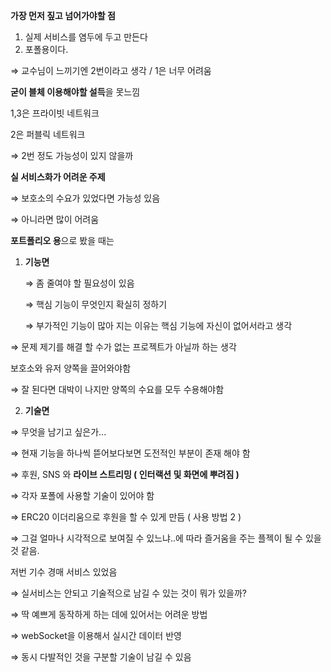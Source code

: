 **가장 먼저 짚고 넘어가야할 점**

1. 실제 서비스를 염두에 두고 만든다
2. 포폴용이다.

⇒ 교수님이 느끼기엔 2번이라고 생각 / 1은 너무 어려움

**굳이 블체 이용해야할 설득**을 못느낌

1,3은 프라이빗 네트워크

2은 퍼블릭 네트워크

⇒ 2번 정도 가능성이 있지 않을까

**실 서비스화가 어려운 주제**

⇒ 보호소의 수요가 있었다면 가능성 있음

⇒ 아니라면 많이 어려움

**포트폴리오 용**으로 봤을 때는

1. **기능면**

    ⇒ 좀 줄여야 할 필요성이 있음

    ⇒ 핵심 기능이 무엇인지 확실히 정하기

    ⇒ 부가적인 기능이 많아 지는 이유는 핵심 기능에 자신이 없어서라고 생각

⇒ 문제 제기를 해결 할 수가 없는 프로젝트가 아닐까 하는 생각

보호소와 유저 양쪽을 끌어와야함

⇒ 잘 된다면 대박이 나지만 양쪽의 수요를 모두 수용해야함

2. **기술면**

⇒ 무엇을 남기고 싶은가...

⇒ 현재 기능을 하나씩 뜯어보다보면 도전적인 부분이 존재 해야 함

⇒ 후원, SNS 와 **라이브 스트리밍 ( 인터랙션 및 화면에 뿌려짐 )**

⇒ 각자 포폴에 사용할 기술이 있어야 함

⇒ ERC20 이더리움으로 후원을 할 수 있게 만듬 ( 사용 방법 2 )

⇒ 그걸 얼마나 시각적으로 보여질 수 있느냐..에 따라 즐거움을 주는 플젝이 될 수 있을 것 같음.

저번 기수 경매 서비스 있었음

⇒ 실서비스는 안되고 기술적으로 남길 수 있는 것이 뭐가 있을까?

⇒ 딱 예쁘게 동작하게 하는 데에 있어서는 어려운 방법

⇒ webSocket을 이용해서 실시간 데이터 반영

⇒ 동시 다발적인 것을 구분할 기술이 남길 수 있음
